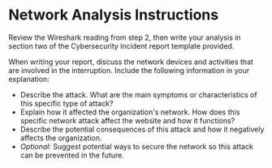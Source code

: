 # Network Analysis Instructions

Review the Wireshark reading from step 2, then write your analysis in section two of the Cybersecurity incident report template provided.

When writing your report, discuss the network devices and activities that are involved in the interruption. Include the following information in your explanation:

* Describe the attack. What are the main symptoms or characteristics of this specific type of attack?
* Explain how it affected the organization's network. How does this specific network attack affect the website and how it functions?
* Describe the potential consequences of this attack and how it negatively affects the organization.
* *Optional:* Suggest potential ways to secure the network so this attack can be prevented in the future.
